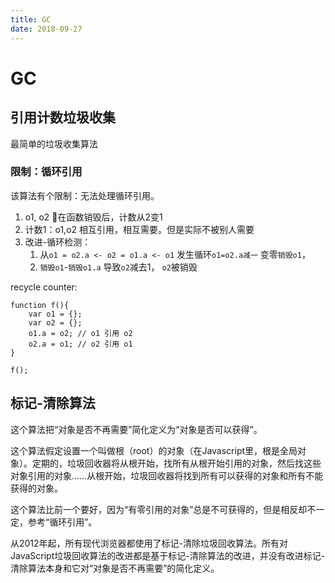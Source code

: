 ```yaml
---
title: GC
date: 2018-09-27
---
```

# GC
## 引用计数垃圾收集
最简单的垃圾收集算法
### 限制：循环引用
该算法有个限制：无法处理循环引用。
1. o1, o2 在函数销毁后，计数从2变1
2. 计数1：o1,o2 相互引用，相互需要。但是实际不被别人需要
3. 改进-循环检测：
    1. 从`o1 = o2.a <- o2 = o1.a <- o1` 发生循环`o1=o2.a减一` 变零`销毁o1`，
    2. `销毁o1`-`销毁o1.a` 导致`o2`减去1， `o2`被销毁

recycle counter:

    function f(){
        var o1 = {};
        var o2 = {};
        o1.a = o2; // o1 引用 o2
        o2.a = o1; // o2 引用 o1
    }

    f();

## 标记-清除算法
这个算法把“对象是否不再需要”简化定义为“对象是否可以获得”。

这个算法假定设置一个叫做根（root）的对象（在Javascript里，根是全局对象）。定期的，垃圾回收器将从根开始，找所有从根开始引用的对象，然后找这些对象引用的对象……从根开始，垃圾回收器将找到所有可以获得的对象和所有不能获得的对象。

这个算法比前一个要好，因为“有零引用的对象”总是不可获得的，但是相反却不一定，参考“循环引用”。

从2012年起，所有现代浏览器都使用了标记-清除垃圾回收算法。所有对JavaScript垃圾回收算法的改进都是基于标记-清除算法的改进，并没有改进标记-清除算法本身和它对“对象是否不再需要”的简化定义。